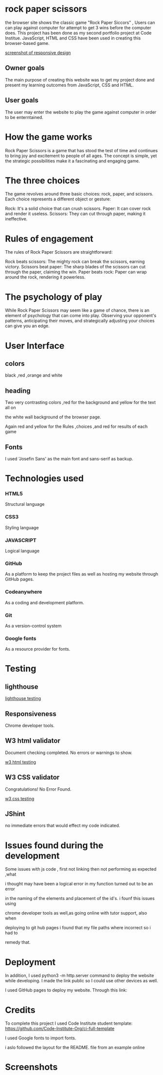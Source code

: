 # rock paper scissors

the browser site  shows the classic game "Rock Paper Siccors" , Users can can play against computer for attempt to get 3 wins before the computer does.
This project has been done as my second portfolio project at Code Institue. JavaScript, HTML and CSS have been used in creating this browser-based game.

[screenshot of responsive design](images.html/project%202%20responsiveness.png)

## Owner goals 
The  main purpose of creating this website was to get my project done and present my learning outcomes from JavaScript, CSS and HTML.
## User goals
The user may enter the website to play the game against computer in order to be enterntained. 

# How the game works
Rock Paper Scissors is a game that has stood the test of time and continues to bring joy and excitement to people of all ages. The concept is simple, yet the strategic possibilities make it a fascinating and engaging game.

# The three choices
The game revolves around three basic choices: rock, paper, and scissors. Each choice represents a different object or gesture:

Rock: It's a solid choice that can crush scissors.
Paper: It can cover rock and render it useless.
Scissors: They can cut through paper, making it ineffective.

# Rules of engagement
The rules of Rock Paper Scissors are straightforward:

Rock beats scissors: The mighty rock can break the scissors, earning victory.
Scissors beat paper: The sharp blades of the scissors can cut through the paper, claiming the win.
Paper beats rock: Paper can wrap around the rock, rendering it powerless.

# The psychology of play 
While Rock Paper Scissors may seem like a game of chance, there is an element of psychology that can come into play. Observing your opponent's patterns, anticipating their moves, and strategically adjusting your choices can give you an edge.


# User Interface

## colors

black ,red ,orange and white

## heading 
Two very contrasting colors ,red for the background and yellow for the text all on

the white wall background of the browser page.

Again red and yellow for the Rules ,choices ,and red for results of each game



## Fonts
I used 'Josefin Sans' as the main font  and sans-serif as backup.

# Technologies used

### HTML5
Structural language

### CSS3
Styling language

### JAVASCRIPT
Logical language

### GitHub
As a platform to keep the project files as well as hosting my website through GitHub pages.

### Codeanywhere
As a coding and development platform.

### Git
As a version-control system

### Google fonts
As a resource provider for fonts.

# Testing

## lighthouse

[lighthouse testing](images.html/lighthouse.png)

## Responsiveness
Chrome developer tools.


## W3 html validator
Document checking completed. No errors or warnings to show.

[w3 html testing](images.html/screenshot%20w3%20html.png)



## W3 CSS validator
Congratulations! No Error Found.

[w3 css testing](images.html/Screenshot%20w3%20css.png)



## JShint
no immediate errors that would effect my code indicated.


# Issues found during the development
Some issues with js code , first not linking then not performing as expected ,what

i thought may have been a logical error  in my  function  turned out to be an error
 
in the naming of the elements and placement of the id's. i founf this issues using
  
chrome developer tools as well,as going online with tutor support, also when 

deploying to git hub pages i found that my file paths where incorrect so i had to 

remedy that.
 


# Deployment


In addition, I used python3 -m http.server command to deploy the website while developing. I made the link public so I could use other devices as well.

I used GitHub pages to deploy my website. Through this link:

# Credits

To complete this project I used Code Institute student template:
https://github.com/Code-Institute-Org/ci-full-template

I used Google fonts to import fonts.

i aslo followed the layout for the README. file from an example online
 

# Screenshots




